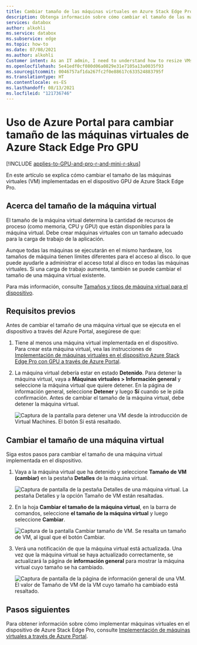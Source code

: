 ```yaml
---
title: Cambiar tamaño de las máquinas virtuales en Azure Stack Edge Pro GPU, Pro R y Mini R a través del Azure Portal
description: Obtenga información sobre cómo cambiar el tamaño de las máquinas virtuales (VM) que se ejecutan en su Azure Stack GPU de Power Bi Pro, Azure Stack Edge Pro R Azure Stack Edge Mini R a través del Azure Portal.
services: databox
author: alkohli
ms.service: databox
ms.subservice: edge
ms.topic: how-to
ms.date: 07/08/2021
ms.author: alkohli
Customer intent: As an IT admin, I need to understand how to resize VMs running on an Azure Stack Edge Pro device so that I can use it to run applications using Edge compute before sending it to Azure.
ms.openlocfilehash: 5e41edf0cf080d06a0829e31e7105a13a0035f93
ms.sourcegitcommit: 0046757af1da267fc2f0e88617c633524883795f
ms.translationtype: HT
ms.contentlocale: es-ES
ms.lasthandoff: 08/13/2021
ms.locfileid: "121736746"
---
```

# <a name="use-the-azure-portal-to-resize-the-vms-on-your-azure-stack-edge-pro-gpu"></a>Uso de Azure Portal para cambiar tamaño de las máquinas virtuales de Azure Stack Edge Pro GPU

[!INCLUDE [applies-to-GPU-and-pro-r-and-mini-r-skus](../../includes/azure-stack-edge-applies-to-gpu-pro-r-mini-r-sku.md)]

En este artículo se explica cómo cambiar el tamaño de las máquinas virtuales (VM) implementadas en el dispositivo GPU de Azure Stack Edge Pro.

       
## <a name="about-vm-sizing"></a>Acerca del tamaño de la máquina virtual

El tamaño de la máquina virtual determina la cantidad de recursos de proceso (como memoria, CPU y GPU) que están disponibles para la máquina virtual. Debe crear máquinas virtuales con un tamaño adecuado para la carga de trabajo de la aplicación. 

Aunque todas las máquinas se ejecutarán en el mismo hardware, los tamaños de máquina tienen límites diferentes para el acceso al disco. lo que puede ayudarle a administrar el acceso total al disco en todas las máquinas virtuales. Si una carga de trabajo aumenta, también se puede cambiar el tamaño de una máquina virtual existente.

Para más información, consulte [Tamaños y tipos de máquina virtual para el dispositivo](azure-stack-edge-gpu-virtual-machine-sizes.md).


## <a name="prerequisites"></a>Requisitos previos

Antes de cambiar el tamaño de una máquina virtual que se ejecuta en el dispositivo a través del Azure Portal, asegúrese de que:

1. Tiene al menos una máquina virtual implementada en el dispositivo. Para crear esta máquina virtual, vea las instrucciones de [Implementación de máquinas virtuales en el dispositivo Azure Stack Edge Pro con GPU a través de Azure Portal](azure-stack-edge-gpu-deploy-virtual-machine-portal.md).

1. La máquina virtual debería estar en estado **Detenido**. Para detener la máquina virtual, vaya a **Máquinas virtuales > Información general** y seleccione la máquina virtual que quiere detener. En la página de información general, seleccione **Detener** y luego **Sí** cuando se le pida confirmación. Antes de cambiar el tamaño de la máquina virtual, debe detener la máquina virtual.

    ![Captura de la pantalla para detener una VM desde la introducción de Virtual Machines. El botón Sí está resaltado.](./media/azure-stack-edge-gpu-manage-virtual-machine-network-interfaces-portal/stop-vm-2.png)


## <a name="resize-a-vm"></a>Cambiar el tamaño de una máquina virtual

Siga estos pasos para cambiar el tamaño de una máquina virtual implementada en el dispositivo. 

1. Vaya a la máquina virtual que ha detenido y seleccione **Tamaño de VM (cambiar)** en la pestaña **Detalles** de la máquina virtual.
    
    ![Captura de pantalla de la pestaña Detalles de una máquina virtual. La pestaña Detalles y la opción Tamaño de VM están resaltadas.](./media/azure-stack-edge-gpu-manage-virtual-machine-resize-portal/change-vm-size-1.png)

2. En la hoja **Cambiar el tamaño de la máquina virtual**, en la barra de comandos, seleccione **el tamaño de la máquina virtual** y luego seleccione **Cambiar**.

    ![Captura de la pantalla Cambiar tamaño de VM. Se resalta un tamaño de VM, al igual que el botón Cambiar.](./media/azure-stack-edge-gpu-manage-virtual-machine-resize-portal/change-vm-size-2.png)

3. Verá una notificación de que la máquina virtual está actualizada. Una vez que la máquina virtual se haya actualizado correctamente, se actualizará la página de **información general** para mostrar la máquina virtual cuyo tamaño se ha cambiado.

    ![Captura de pantalla de la página de información general de una VM. El valor de Tamaño de VM de la VM cuyo tamaño ha cambiado está resaltado.](./media/azure-stack-edge-gpu-manage-virtual-machine-resize-portal/change-vm-size-3.png)


## <a name="next-steps"></a>Pasos siguientes

Para obtener información sobre cómo implementar máquinas virtuales en el dispositivo de Azure Stack Edge Pro, consulte [Implementación de máquinas virtuales a través de Azure Portal](azure-stack-edge-gpu-deploy-virtual-machine-portal.md).
